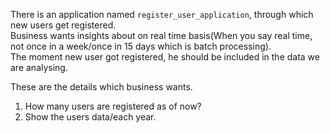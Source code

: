 There is an application named `register_user_application`, through which new users get registered.</br>
Business wants insights about on real time basis(When you say real time, not once in a week/once in 15 days which is batch processing).</br>
The moment new user got registered, he should be included in the data we are analysing.</br>

These are the details which business wants.</br>
1. How many users are registered as of now?</br>
2. Show the users data/each year.</br>
